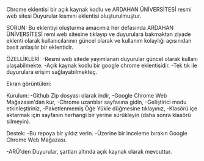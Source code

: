 Chrome eklentisi bir açık kaynak kodlu ve ARDAHAN ÜNİVERSİTESİ resmi web sitesi Duyurular kısmını eklentisi oluşturulmuştur.

SORUN:
Bu eklentiyi oluşturma amacımız her defasında ARDAHAN ÜNİVERSİTESİ remi web sitesine tıklayıp ve duyurulara bakmaktan ziyade eklenti olarak kullanıcılarının güncel olarak ve kullanım kolaylığı açısınıdan basit anlaşılır bir eklentidir.

ÖZELLİKLERİ:
-Resmi web sitede yayımlanan duyurular güncel olarak kullanı ulaşabilmekte.
-Açık kaynak kodlu bir google chrome eklentisidir.
-Tek tık ile duyurulara erişim sağlayabilmekteç.



Ekran görüntüleri:




Kurulum:
-Github Zip dosyası olarak indir,
-Google Chrome Web Mağazasın'dan kur,
-Chrome uzantılar sayfasına gidin,
-Geliştirici modu etkinleştiriniz,
-Paketlenmemiş Öğe Yükle düğmesine tıklayınız,
-Klasörü içe aktarmak için sayfanın herhangi bir yerine sürükleyin (daha sonra klasörü silmeyin).

Destek:
-Bu repoya bir yıldız verin.
-Üzerine bir inceleme bırakın Google Chrome Web Mağazası.


-ARÜ'den Duyurular, şartları altında açık kaynak olarak mevcuttur.






